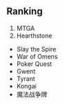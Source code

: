 ## Ranking

1. MTGA
2. Hearthstone

- Slay the Spire
- War of Omens
- Poker Quest
- Gwent
- Tyrant
- Kongai
- 魔法战争牌

